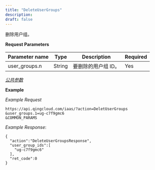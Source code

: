 ```yaml
---
title: "DeleteUserGroups"
description: 
draft: false
---
```




删除用户组。

**Request Parameters**

| Parameter name | Type | Description | Required |
| --- | --- | --- | --- |
| user_groups.n | String | 要删除的用户组 ID。 | Yes |

[_公共参数_](../../../parameters/)

**Example**

_Example Request_

```
https://api.qingcloud.com/iaas/?action=DeletUserGroups
&user_groups.1=ug-c7f9gmc6
&COMMON_PARAMS
```

_Example Response_:

```
{
  "action":"DeleteUserGroupsResponse",
  "user_group_ids":[
    "ug-c7f9gmc6"
  ],
  "ret_code":0
}
```
